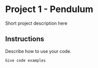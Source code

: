 # Project 1 - Pendulum

Short project description here

## Instructions

Describe how to use your code.

```
Give code examples
```
